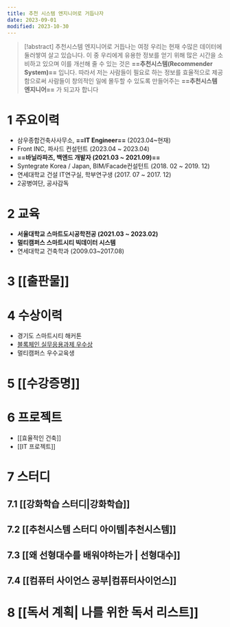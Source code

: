 ```yaml
---
title: 추천 시스템 엔지니어로 거듭나자
date: 2023-09-01
modified: 2023-10-30
---
```

> [!abstract] 추천시스템 엔지니어로 거듭나는 여정
> 우리는 현재 수많은 데이터에 둘러쌓여 살고 있습니다. 이 중 우리에게 유용한 정보를 얻기 위해 많은 시간을 소비하고 있으며 이를 개선해 줄 수 있는 것은 **==추천시스템(Recommender System)==** 입니다. 
> 따라서 저는 사람들이 필요로 하는 정보를 효율적으로 제공함으로써 사람들이 창의적인 일에 몰두할 수 있도록 만들어주는 **==추천시스템 엔지니어==** 가 되고자 합니다
	
# 1 주요이력
- 삼우종합건축사사무소, **==IT Engineer==** (2023.04~현재)
- Front INC, 파사드 컨설턴트 (2023.04 ~ 2023.04)
- **==바닐라파즈, 백엔드 개발자 (2021.03 ~ 2021.09)==**
- Syntegrate Korea / Japan, BIM/Facade컨설턴트 (2018. 02 ~ 2019. 12)
- 연세대학교 건설 IT연구실, 학부연구생 (2017. 07 ~ 2017. 12)
- 2공병여단, 공사감독
# 2 교육
- **서울대학교 스마트도시공학전공 (2021.03 ~ 2023.02)**
- **멀티캠퍼스 스마트시티 빅데이터 시스템**
- 연세대학교 건축학과 (2009.03~2017.08)

# 3 [[출판물]]

# 4 수상이력
- 경기도 스마트시티 해커톤
- [블록체인 실무응용과제 우수상](https://github.com/SNU-Blockchain-2021-Fall-Group-H)
- 멀티캠퍼스 우수교육생
# 5 [[수강증명]]

# 6 프로젝트
- [[효율적인 건축]]
- [[IT 프로젝트]]
# 7 스터디

## 7.1 [[강화학습 스터디|강화학습]]

## 7.2 [[추천시스템 스터디 아이템|추천시스템]]

## 7.3 [[왜 선형대수를 배워야하는가 | 선형대수]]

## 7.4 [[컴퓨터 사이언스 공부|컴퓨터사이언스]]

# 8 [[독서 계획| 나를 위한 독서 리스트]]